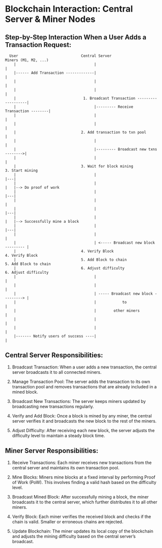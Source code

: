 # Blockchain Interaction: Central Server & Miner Nodes

## **Step-by-Step Interaction When a User Adds a Transaction Request:**

```text
  User                             Central Server                          Miners (M1, M2, ...)
    |                                    |                                      |
    |------ Add Transaction -------------|                                      |
    |                                    |                                      |
    |                                    |                                      |
    |                               1. Broadcast Transaction -------------------| 
    |                                    |--------- Receive Transaction --------|
    |                                    |                                      |
    |                                    |                                      |
    |                              2. Add transaction to txn pool               |
    |                                    |                                      |
    |                                    |--------- Broadcast new txns -------->|
    |                                    |                                      |
    |                              3. Wait for block mining                    3. Start mining
    |                                    |                                      |---|
    |                                    |                                      |   |--> Do proof of work
    |                                    |                                      |---|
    |                                    |                                      |
    |                                    |                                      |---|
    |                                    |                                      |   |--> Successfully mine a block
    |                                    |                                      |---|
    |                                    |                                      |
    |                                    | <----- Broadcast new block --------- |
    |                              4. Verify Block                             4. Verify Block
    |                              5. Add Block to chain                       5. Add Block to chain
    |                              6. Adjust difficulty                        6. Adjust difficulty
    |                                    |                                      |
    |                                    |                                      |
    |                                    | ----- Broadcast new block ---------> |
    |                                    |            to                        |
    |                                    |        other miners                  |
    |                                    |                                      |
    |                                    |                                      |
    |------- Notify users of success ----|                                      |
```

## Central Server Responsibilities:
1. Broadcast Transaction:
When a user adds a new transaction, the central server broadcasts it to all connected miners.

2. Manage Transaction Pool:
The server adds the transaction to its own transaction pool and removes transactions that are already included in a mined block.

3. Broadcast New Transactions:
The server keeps miners updated by broadcasting new transactions regularly.

4. Verify and Add Block:
Once a block is mined by any miner, the central server verifies it and broadcasts the new block to the rest of the miners.

5. Adjust Difficulty:
After receiving each new block, the server adjusts the difficulty level to maintain a steady block time.

## Miner Server Responsibilities:
1. Receive Transactions:
Each miner receives new transactions from the central server and maintains its own transaction pool.

2. Mine Blocks:
Miners mine blocks at a fixed interval by performing Proof of Work (PoW). This involves finding a valid hash based on the difficulty level.

3. Broadcast Mined Block:
After successfully mining a block, the miner broadcasts it to the central server, which further distributes it to all other miners.

4. Verify Block:
Each miner verifies the received block and checks if the chain is valid. Smaller or erroneous chains are rejected.

5. Update Blockchain:
The miner updates its local copy of the blockchain and adjusts the mining difficulty based on the central server’s broadcast.
